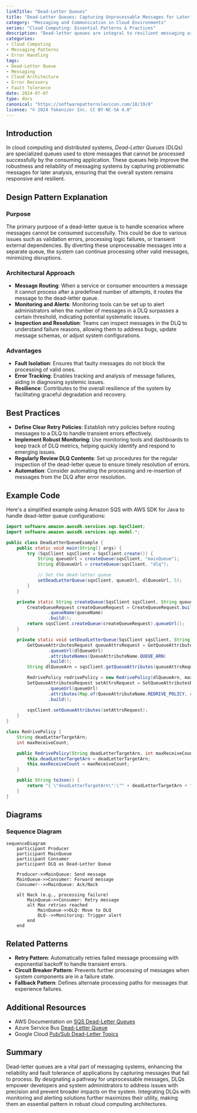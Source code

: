 ```yaml
---
linkTitle: "Dead-Letter Queues"
title: "Dead-Letter Queues: Capturing Unprocessable Messages for Later Analysis"
category: "Messaging and Communication in Cloud Environments"
series: "Cloud Computing: Essential Patterns & Practices"
description: "Dead-letter queues are integral to resilient messaging architectures, allowing for capture and analysis of unprocessable messages in cloud environments, ensuring reliability and smooth operation."
categories:
- Cloud Computing
- Messaging Patterns
- Error Handling
tags:
- Dead-Letter Queue
- Messaging
- Cloud Architecture
- Error Recovery
- Fault Tolerance
date: 2024-07-07
type: docs
canonical: "https://softwarepatternslexicon.com/18/19/8"
license: "© 2024 Tokenizer Inc. CC BY-NC-SA 4.0"
---
```


## Introduction

In cloud computing and distributed systems, *Dead-Letter Queues* (DLQs) are specialized queues used to store messages that cannot be processed successfully by the consuming application. These queues help improve the robustness and reliability of messaging systems by capturing problematic messages for later analysis, ensuring that the overall system remains responsive and resilient.

## Design Pattern Explanation

### Purpose

The primary purpose of a dead-letter queue is to handle scenarios where messages cannot be consumed successfully. This could be due to various issues such as validation errors, processing logic failures, or transient external dependencies. By diverting these unprocessable messages into a separate queue, the system can continue processing other valid messages, minimizing disruptions.

### Architectural Approach

- **Message Routing**: When a service or consumer encounters a message it cannot process after a predefined number of attempts, it routes the message to the dead-letter queue.
- **Monitoring and Alerts**: Monitoring tools can be set up to alert administrators when the number of messages in a DLQ surpasses a certain threshold, indicating potential systematic issues.
- **Inspection and Resolution**: Teams can inspect messages in the DLQ to understand failure reasons, allowing them to address bugs, update message schemas, or adjust system configurations.

### Advantages

- **Fault Isolation**: Ensures that faulty messages do not block the processing of valid ones.
- **Error Tracking**: Enables tracking and analysis of message failures, aiding in diagnosing systemic issues.
- **Resilience**: Contributes to the overall resilience of the system by facilitating graceful degradation and recovery.

## Best Practices

- **Define Clear Retry Policies**: Establish retry policies before routing messages to a DLQ to handle transient errors effectively.
- **Implement Robust Monitoring**: Use monitoring tools and dashboards to keep track of DLQ metrics, helping quickly identify and respond to emerging issues.
- **Regularly Review DLQ Contents**: Set up procedures for the regular inspection of the dead-letter queue to ensure timely resolution of errors.
- **Automation**: Consider automating the processing and re-insertion of messages from the DLQ after error resolution.

## Example Code

Here's a simplified example using Amazon SQS with AWS SDK for Java to handle dead-letter queue configurations:

```java
import software.amazon.awssdk.services.sqs.SqsClient;
import software.amazon.awssdk.services.sqs.model.*;

public class DeadLetterQueueExample {
    public static void main(String[] args) {
        try (SqsClient sqsClient = SqsClient.create()) {
            String queueUrl = createQueue(sqsClient, "mainQueue");
            String dlQueueUrl = createQueue(sqsClient, "dlq");

            // Set the dead-letter queue
            setDeadLetterQueue(sqsClient, queueUrl, dlQueueUrl, 5);
        }
    }

    private static String createQueue(SqsClient sqsClient, String queueName) {
        CreateQueueRequest createQueueRequest = CreateQueueRequest.builder()
                .queueName(queueName)
                .build();
        return sqsClient.createQueue(createQueueRequest).queueUrl();
    }

    private static void setDeadLetterQueue(SqsClient sqsClient, String queueUrl, String dlQueueUrl, int maxReceiveCount) {
        GetQueueAttributesRequest queueAttrsRequest = GetQueueAttributesRequest.builder()
                .queueUrl(dlQueueUrl)
                .attributeNames(QueueAttributeName.QUEUE_ARN)
                .build();
        String dlQueueArn = sqsClient.getQueueAttributes(queueAttrsRequest).attributes().get(QueueAttributeName.QUEUE_ARN);

        RedrivePolicy redrivePolicy = new RedrivePolicy(dlQueueArn, maxReceiveCount);
        SetQueueAttributesRequest setAttrsRequest = SetQueueAttributesRequest.builder()
                .queueUrl(queueUrl)
                .attributes(Map.of(QueueAttributeName.REDRIVE_POLICY, redrivePolicy.toJson()))
                .build();
                
        sqsClient.setQueueAttributes(setAttrsRequest);
    }
}

class RedrivePolicy {
    String deadLetterTargetArn;
    int maxReceiveCount;

    public RedrivePolicy(String deadLetterTargetArn, int maxReceiveCount) {
        this.deadLetterTargetArn = deadLetterTargetArn;
        this.maxReceiveCount = maxReceiveCount;
    }

    public String toJson() {
        return "{ \"deadLetterTargetArn\":\"" + deadLetterTargetArn + "\", \"maxReceiveCount\":" + maxReceiveCount + " }";
    }
}
```

## Diagrams

### Sequence Diagram

```mermaid
sequenceDiagram
    participant Producer
    participant MainQueue
    participant Consumer
    participant DLQ as Dead-Letter Queue

    Producer->>MainQueue: Send message
    MainQueue->>Consumer: Forward message
    Consumer-->>MainQueue: Ack/Nack

    alt Nack (e.g., processing failure)
        MainQueue->>Consumer: Retry message
        alt Max retries reached
            MainQueue->>DLQ: Move to DLQ
            DLQ-->>Monitoring: Trigger alert
        end
    end
```

## Related Patterns

- **Retry Pattern**: Automatically retries failed message processing with exponential backoff to handle transient errors.
- **Circuit Breaker Pattern**: Prevents further processing of messages when system components are in a failure state.
- **Fallback Pattern**: Defines alternate processing paths for messages that experience failures.

## Additional Resources

- AWS Documentation on [SQS Dead-Letter Queues](https://docs.aws.amazon.com/AWSSimpleQueueService/latest/SQSDeveloperGuide/sqs-configure-dead-letter-queue.html)
- Azure Service Bus [Dead-Letter Queue](https://learn.microsoft.com/en-us/azure/service-bus-messaging/service-bus-dead-letter-queues)
- Google Cloud [Pub/Sub Dead-Letter Topics](https://cloud.google.com/pubsub/docs/dead-letter-topics)

## Summary

Dead-letter queues are a vital part of messaging systems, enhancing the reliability and fault tolerance of applications by capturing messages that fail to process. By designating a pathway for unprocessable messages, DLQs empower developers and system administrators to address issues with precision and prevent broader impacts on the system. Integrating DLQs with monitoring and alerting solutions further maximizes their utility, making them an essential pattern in robust cloud computing architectures.
